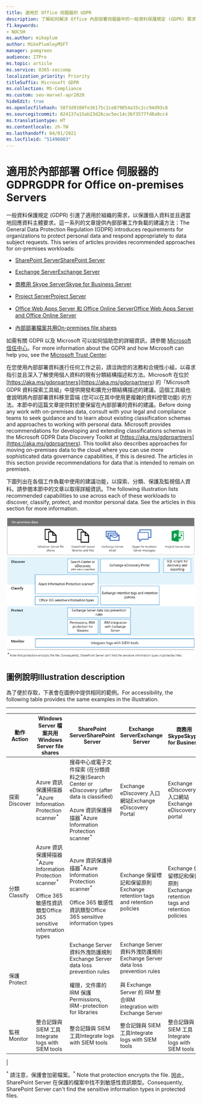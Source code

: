 ```yaml
---
title: 適用於 Office 伺服器的 GDPR
description: 了解如何解決 Office 內部部署伺服器中的一般資料保護規定 (GDPR) 需求。
f1.keywords:
- NOCSH
ms.author: mikeplum
author: MikePlumleyMSFT
manager: pamgreen
audience: ITPro
ms.topic: article
ms.service: O365-seccomp
localization_priority: Priority
titleSuffix: Microsoft GDPR
ms.collection: MS-Compliance
ms.custom: seo-marvel-apr2020
hideEdit: true
ms.openlocfilehash: 58f3d9108fe36175c2ce879054a35c2cc94d93c8
ms.sourcegitcommit: 024137a15ab23d26cac5ec14c36f3577fd8a0cc4
ms.translationtype: HT
ms.contentlocale: zh-TW
ms.lasthandoff: 04/01/2021
ms.locfileid: "51496083"
---
```

# <a name="gdpr-for-office-on-premises-servers"></a><span data-ttu-id="5be6f-103">適用於內部部署 Office 伺服器的 GDPR</span><span class="sxs-lookup"><span data-stu-id="5be6f-103">GDPR for Office on-premises Servers</span></span>

<span data-ttu-id="5be6f-p101">一般資料保護規定 (GDPR) 引進了適用於組織的需求，以保護個人資料並且適當地回應資料主體要求。這一系列的文章提供內部部署工作負載的建議方法：</span><span class="sxs-lookup"><span data-stu-id="5be6f-p101">The General Data Protection Regulation (GDPR) introduces requirements for organizations to protect personal data and respond appropriately to data subject requests. This series of articles provides recommended approaches for on-premises workloads:</span></span>

- [<span data-ttu-id="5be6f-106">SharePoint Server</span><span class="sxs-lookup"><span data-stu-id="5be6f-106">SharePoint Server</span></span>](gdpr-for-sharepoint-server.md)

- [<span data-ttu-id="5be6f-107">Exchange Server</span><span class="sxs-lookup"><span data-stu-id="5be6f-107">Exchange Server</span></span>](gdpr-for-exchange-server.md)

- [<span data-ttu-id="5be6f-108">商務用 Skype Server</span><span class="sxs-lookup"><span data-stu-id="5be6f-108">Skype for Business Server</span></span>](gdpr-for-skype-for-business-server.md)

- [<span data-ttu-id="5be6f-109">Project Server</span><span class="sxs-lookup"><span data-stu-id="5be6f-109">Project Server</span></span>](gdpr-for-project-server.md)

- [<span data-ttu-id="5be6f-110">Office Web Apps Server 和 Office Online Server</span><span class="sxs-lookup"><span data-stu-id="5be6f-110">Office Web Apps Server and Office Online Server</span></span>](gdpr-for-office-online-server.md)

- [<span data-ttu-id="5be6f-111">內部部署檔案共用</span><span class="sxs-lookup"><span data-stu-id="5be6f-111">On-premises file shares</span></span>](gdpr-for-on-premises-file-shares.md)

<span data-ttu-id="5be6f-112">如需有關 GDPR 以及 Microsoft 可以如何協助您的詳細資訊，請參閱 [Microsoft 信任中心](https://www.microsoft.com/trust-center/privacy/gdpr-overview
)。</span><span class="sxs-lookup"><span data-stu-id="5be6f-112">For more information about the GDPR and how Microsoft can help you, see the [Microsoft Trust Center](https://www.microsoft.com/trust-center/privacy/gdpr-overview
).</span></span>

<span data-ttu-id="5be6f-p102">在您使用內部部署資料進行任何工作之前，請洽詢您的法務和合規性小組，以尋求指引並且深入了解使用個人資料的現有分類結構描述和方法。Microsoft 在位於 [https://aka.ms/gdprpartners](<https://aka.ms/gdprpartners>) 的「Microsoft GDPR 資料探索工具組」中提供開發和擴充分類結構描述的建議。這個工具組也會說明將內部部署資料移至雲端 (您可以在其中使用更複雜的資料控管功能) 的方法。本節中的這篇文章提供對於要保留在內部部署的資料的建議。</span><span class="sxs-lookup"><span data-stu-id="5be6f-p102">Before doing any work with on-premises data, consult with your legal and compliance teams to seek guidance and to learn about existing classification schemas and approaches to working with personal data. Microsoft provides recommendations for developing and extending classifications schemas in the Microsoft GDPR Data Discovery Toolkit at [https://aka.ms/gdprpartners](<https://aka.ms/gdprpartners>). This toolkit also describes approaches for moving on-premises data to the cloud where you can use more sophisticated data governance capabilities, if this is desired. The articles in this section provide recommendations for data that is intended to remain on premises.</span></span>

<span data-ttu-id="5be6f-p103">下圖列出在各個工作負載中使用的建議功能，以探索、分類、保護及監視個人資料。請參閱本節中的文章以取得詳細資訊。</span><span class="sxs-lookup"><span data-stu-id="5be6f-p103">The following illustration lists recommended capabilities to use across each of these workloads to discover, classify, protect, and monitor personal data. See the articles in this section for more information.</span></span>

![圖表描述如何在各個工作負載中探索、分類、保護及監控個人資料功能](../media/gdpr-for-office-servers-image1.png)

## <a name="illustration-description"></a><span data-ttu-id="5be6f-120">圖例說明</span><span class="sxs-lookup"><span data-stu-id="5be6f-120">Illustration description</span></span>

<span data-ttu-id="5be6f-121">為了便於存取，下表會在圖例中提供相同的範例。</span><span class="sxs-lookup"><span data-stu-id="5be6f-121">For accessibility, the following table provides the same examples in the illustration.</span></span>

****

|<span data-ttu-id="5be6f-122">動作</span><span class="sxs-lookup"><span data-stu-id="5be6f-122">Action</span></span>|<span data-ttu-id="5be6f-123">Windows Server 檔案共用</span><span class="sxs-lookup"><span data-stu-id="5be6f-123">Windows Server file shares</span></span>|<span data-ttu-id="5be6f-124">SharePoint Server</span><span class="sxs-lookup"><span data-stu-id="5be6f-124">SharePoint Server</span></span>|<span data-ttu-id="5be6f-125">Exchange Server</span><span class="sxs-lookup"><span data-stu-id="5be6f-125">Exchange Server</span></span>|<span data-ttu-id="5be6f-126">商務用 Skype</span><span class="sxs-lookup"><span data-stu-id="5be6f-126">Skype for Business</span></span>|<span data-ttu-id="5be6f-127">Project Server</span><span class="sxs-lookup"><span data-stu-id="5be6f-127">Project Server</span></span>|
|---|---|---|---|---|---|
|<span data-ttu-id="5be6f-128">探索</span><span class="sxs-lookup"><span data-stu-id="5be6f-128">Discover</span></span>|<span data-ttu-id="5be6f-129">Azure 資訊保護掃描器<sup>\*</sup></span><span class="sxs-lookup"><span data-stu-id="5be6f-129">Azure Information Protection scanner<sup>\*</sup></span></span>|<span data-ttu-id="5be6f-130">搜尋中心或電子文件探索 (在分類資料之後)</span><span class="sxs-lookup"><span data-stu-id="5be6f-130">Search Center or eDiscovery (after data is classified)</span></span> <br/><br/> <span data-ttu-id="5be6f-131">Azure 資訊保護掃描器<sup>\*</sup></span><span class="sxs-lookup"><span data-stu-id="5be6f-131">Azure Information Protection scanner<sup>\*</sup></span></span>|<span data-ttu-id="5be6f-132">Exchange eDiscovery 入口網站</span><span class="sxs-lookup"><span data-stu-id="5be6f-132">Exchange eDiscovery Portal</span></span>|<span data-ttu-id="5be6f-133">Exchange eDiscovery 入口網站</span><span class="sxs-lookup"><span data-stu-id="5be6f-133">Exchange eDiscovery portal</span></span>|<span data-ttu-id="5be6f-134">用於探索和匯出的 SQL 指令碼</span><span class="sxs-lookup"><span data-stu-id="5be6f-134">SQL scripts for discovery and exporting</span></span>|
|<span data-ttu-id="5be6f-135">分類</span><span class="sxs-lookup"><span data-stu-id="5be6f-135">Classify</span></span>|<span data-ttu-id="5be6f-136">Azure 資訊保護掃描器<sup>\*</sup></span><span class="sxs-lookup"><span data-stu-id="5be6f-136">Azure Information Protection scanner<sup>\*</sup></span></span> <br/><br/> <span data-ttu-id="5be6f-137">Office 365 敏感性資訊類型</span><span class="sxs-lookup"><span data-stu-id="5be6f-137">Office 365 sensitive information types</span></span>|<span data-ttu-id="5be6f-138">Azure 資訊保護掃描器<sup>\*</sup></span><span class="sxs-lookup"><span data-stu-id="5be6f-138">Azure Information Protection scanner<sup>\*</sup></span></span> <br/><br/> <span data-ttu-id="5be6f-139">Office 365 敏感性資訊類型</span><span class="sxs-lookup"><span data-stu-id="5be6f-139">Office 365 sensitive information types</span></span>|<span data-ttu-id="5be6f-140">Exchange 保留標記和保留原則</span><span class="sxs-lookup"><span data-stu-id="5be6f-140">Exchange retention tags and retention policies</span></span>|<span data-ttu-id="5be6f-141">Exchange 保留標記和保留原則</span><span class="sxs-lookup"><span data-stu-id="5be6f-141">Exchange retention tags and retention policies</span></span>||
|<span data-ttu-id="5be6f-142">保護</span><span class="sxs-lookup"><span data-stu-id="5be6f-142">Protect</span></span>||<span data-ttu-id="5be6f-143">Exchange Server 資料外洩防護規則</span><span class="sxs-lookup"><span data-stu-id="5be6f-143">Exchange Server data loss prevention rules</span></span> <br/><br/> <span data-ttu-id="5be6f-144">權限，文件庫的 IRM 保護</span><span class="sxs-lookup"><span data-stu-id="5be6f-144">Permissions, IRM-protection for libraries</span></span>|<span data-ttu-id="5be6f-145">Exchange Server 資料外洩防護規則</span><span class="sxs-lookup"><span data-stu-id="5be6f-145">Exchange Server data loss prevention rules</span></span> <br/><br/> <span data-ttu-id="5be6f-146">與 Exchange Server 的 IRM 整合</span><span class="sxs-lookup"><span data-stu-id="5be6f-146">IRM integration with Exchange Server</span></span>|||
|<span data-ttu-id="5be6f-147">監視</span><span class="sxs-lookup"><span data-stu-id="5be6f-147">Monitor</span></span>|<span data-ttu-id="5be6f-148">整合記錄與 SIEM 工具</span><span class="sxs-lookup"><span data-stu-id="5be6f-148">Integrate logs with SIEM tools</span></span>|<span data-ttu-id="5be6f-149">整合記錄與 SIEM 工具</span><span class="sxs-lookup"><span data-stu-id="5be6f-149">Integrate logs with SIEM tools</span></span>|<span data-ttu-id="5be6f-150">整合記錄與 SIEM 工具</span><span class="sxs-lookup"><span data-stu-id="5be6f-150">Integrate logs with SIEM tools</span></span>|<span data-ttu-id="5be6f-151">整合記錄與 SIEM 工具</span><span class="sxs-lookup"><span data-stu-id="5be6f-151">Integrate logs with SIEM tools</span></span>|<span data-ttu-id="5be6f-152">整合記錄與 SIEM 工具</span><span class="sxs-lookup"><span data-stu-id="5be6f-152">Integrate logs with SIEM tools</span></span>|
|

<span data-ttu-id="5be6f-153"><sup>\*</sup> 請注意，保護會加密檔案。</span><span class="sxs-lookup"><span data-stu-id="5be6f-153"><sup>\*</sup> Note that protection encrypts the file.</span></span> <span data-ttu-id="5be6f-154">因此，SharePoint Server 在保護的檔案中找不到敏感性資訊類型。</span><span class="sxs-lookup"><span data-stu-id="5be6f-154">Consequently, SharePoint Server can't find the sensitive information types in protected files.</span></span>
